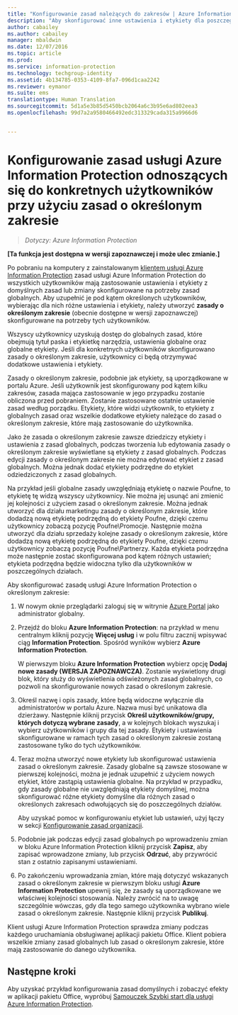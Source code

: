 ```yaml
---
title: "Konfigurowanie zasad należących do zakresów | Azure Information Protection"
description: "Aby skonfigurować inne ustawienia i etykiety dla poszczególnych użytkowników, należy skonfigurować dla usługi Azure Information Protection zasady należące do zakresów."
author: cabailey
ms.author: cabailey
manager: mbaldwin
ms.date: 12/07/2016
ms.topic: article
ms.prod: 
ms.service: information-protection
ms.technology: techgroup-identity
ms.assetid: 4b134785-0353-4109-8fa7-096d1caa2242
ms.reviewer: eymanor
ms.suite: ems
translationtype: Human Translation
ms.sourcegitcommit: 5d1a5e3b85d5450bcb2064a6c3b95e6ad802eea3
ms.openlocfilehash: 99d7a2a9580466492edc313329cada315a9966d6


---
```


# <a name="how-to-configure-the-azure-information-protection-policy-for-specific-users-by-using-scoped-policies"></a>Konfigurowanie zasad usługi Azure Information Protection odnoszących się do konkretnych użytkowników przy użyciu zasad o określonym zakresie

>*Dotyczy: Azure Information Protection*

**[Ta funkcja jest dostępna w wersji zapoznawczej i może ulec zmianie.]**

Po pobraniu na komputery z zainstalowanym [klientem usługi Azure Information Protection](https://www.microsoft.com/en-us/download/details.aspx?id=53018) zasad usługi Azure Information Protection do wszystkich użytkowników mają zastosowanie ustawienia i etykiety z domyślnych zasad lub zmiany skonfigurowane na potrzeby zasad globalnych. Aby uzupełnić je pod kątem określonych użytkowników, wybierając dla nich różne ustawienia i etykiety, należy utworzyć **zasady o określonym zakresie** (obecnie dostępne w wersji zapoznawczej) skonfigurowane na potrzeby tych użytkowników.

Wszyscy użytkownicy uzyskują dostęp do globalnych zasad, które obejmują tytuł paska i etykietkę narzędzia, ustawienia globalne oraz globalne etykiety. Jeśli dla konkretnych użytkowników skonfigurowano zasady o określonym zakresie, użytkownicy ci będą otrzymywać dodatkowe ustawienia i etykiety. 

Zasady o określonym zakresie, podobnie jak etykiety, są uporządkowane w portalu Azure. Jeśli użytkownik jest skonfigurowany pod kątem kilku zakresów, zasada mająca zastosowanie w jego przypadku zostanie obliczona przed pobraniem. Zostanie zastosowane ostatnie ustawienie zasad według porządku. Etykiety, które widzi użytkownik, to etykiety z globalnych zasad oraz wszelkie dodatkowe etykiety należące do zasad o określonym zakresie, które mają zastosowanie do użytkownika. 

Jako że zasada o określonym zakresie zawsze dziedziczy etykiety i ustawienia z zasad globalnych, podczas tworzenia lub edytowania zasady o określonym zakresie wyświetlane są etykiety z zasad globalnych. Podczas edycji zasady o określonym zakresie nie można edytować etykiet z zasad globalnych. Można jednak dodać etykiety podrzędne do etykiet odziedziczonych z zasad globalnych.

Na przykład jeśli globalne zasady uwzględniają etykietę o nazwie Poufne, to etykietę tę widzą wszyscy użytkownicy. Nie można jej usunąć ani zmienić jej kolejności z użyciem zasad o określonym zakresie. Można jednak utworzyć dla działu marketingu zasady o określonym zakresie, które dodadzą nową etykietę podrzędną do etykiety Poufne, dzięki czemu użytkownicy zobaczą pozycję Poufne\Promocje. Następnie można utworzyć dla działu sprzedaży kolejne zasady o określonym zakresie, które dodadzą nową etykietę podrzędną do etykiety Poufne, dzięki czemu użytkownicy zobaczą pozycję Poufne\Partnerzy. Każda etykieta podrzędna może następnie zostać skonfigurowana pod kątem różnych ustawień; etykieta podrzędna będzie widoczna tylko dla użytkowników w poszczególnych działach.


Aby skonfigurować zasadę usługi Azure Information Protection o określonym zakresie:

1. W nowym oknie przeglądarki zaloguj się w witrynie [Azure Portal](https://portal.azure.com) jako administrator globalny.

2. Przejdź do bloku **Azure Information Protection**: na przykład w menu centralnym kliknij pozycję **Więcej usług** i w polu filtru zacznij wpisywać ciąg **Information Protection**. Spośród wyników wybierz **Azure Information Protection**. 

    W pierwszym bloku **Azure Information Protection** wybierz opcję **Dodaj nowe zasady (WERSJA ZAPOZNAWCZA)**. Zostanie wyświetlony drugi blok, który służy do wyświetlenia odświeżonych zasad globalnych, co pozwoli na skonfigurowanie nowych zasad o określonym zakresie.

3. Określ nazwę i opis zasady, które będą widoczne wyłącznie dla administratorów w portalu Azure. Nazwa musi być unikatowa dla dzierżawy. Następnie kliknij przycisk **Określ użytkowników/grupy, których dotyczą wybrane zasady**, a w kolejnych blokach wyszukaj i wybierz użytkowników i grupy dla tej zasady. Etykiety i ustawienia skonfigurowane w ramach tych zasad o określonym zakresie zostaną zastosowane tylko do tych użytkowników. 

4. Teraz można utworzyć nowe etykiety lub skonfigurować ustawienia zasad o określonym zakresie. Zasady globalne są zawsze stosowane w pierwszej kolejności, można je jednak uzupełnić z użyciem nowych etykiet, które zastąpią ustawienia globalne. Na przykład w przypadku, gdy zasady globalne nie uwzględniają etykiety domyślnej, można skonfigurować różne etykiety domyślne dla różnych zasad o określonych zakresach odwołujących się do poszczególnych działów.

    Aby uzyskać pomoc w konfigurowaniu etykiet lub ustawień, użyj łączy w sekcji [Konfigurowanie zasad organizacji](configure-policy.md#configuring-your-organizations-policy).

5. Podobnie jak podczas edycji zasad globalnych po wprowadzeniu zmian w bloku Azure Information Protection kliknij przycisk **Zapisz**, aby zapisać wprowadzone zmiany, lub przycisk **Odrzuć**, aby przywrócić stan z ostatnio zapisanymi ustawieniami. 

6. Po zakończeniu wprowadzania zmian, które mają dotyczyć wskazanych zasad o określonym zakresie w pierwszym bloku usługi **Azure Information Protection** upewnij się, że zasady są uporządkowane we właściwej kolejności stosowania. Należy zwrócić na to uwagę szczególnie wówczas, gdy dla tego samego użytkownika wybrano wiele zasad o określonym zakresie. Następnie kliknij przycisk **Publikuj**. 

Klient usługi Azure Information Protection sprawdza zmiany podczas każdego uruchamiania obsługiwanej aplikacji pakietu Office. Klient pobiera wszelkie zmiany zasad globalnych lub zasad o określonym zakresie, które mają zastosowanie do danego użytkownika.

## <a name="next-steps"></a>Następne kroki

Aby uzyskać przykład konfigurowania zasad domyślnych i zobaczyć efekty w aplikacji pakietu Office, wypróbuj [Samouczek Szybki start dla usługi Azure Information Protection](../get-started/infoprotect-quick-start-tutorial.md).




<!--HONumber=Dec16_HO1-->



